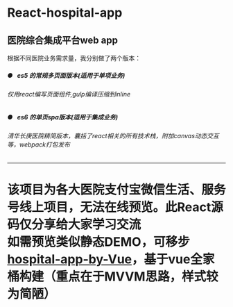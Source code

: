 # React-hospital-app
## 医院综合集成平台web app<br>
根据不同医院业务需求量，我分别做了两个版本：<br>
##### ●&nbsp;&nbsp;&nbsp;es5 的常规多页面版本(适用于单项业务)<br>
###### 仅用react编写页面组件,gulp编译压缩到inline<br>
##### ●&nbsp;&nbsp;&nbsp;es6 的单页spa版本(适用于集成业务)<br>
###### 清华长庚医院精简版本，囊括了react相关的所有技术栈，附加canvas动态交互等，webpack打包发布
---
该项目为各大医院支付宝微信生活、服务号线上项目，无法在线预览。此React源码仅分享给大家学习交流<br>
如需预览类似静态DEMO，可移步[hospital-app-by-Vue](https://github.com/yukilzw/hospital-app-by-Vue)，基于vue全家桶构建（重点在于MVVM思路，样式较为简陋）
===
